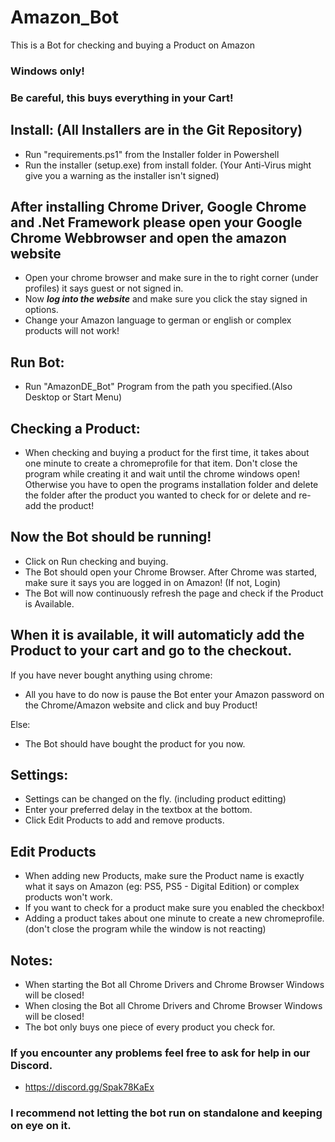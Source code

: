 # Amazon_Bot
This is a Bot for checking and buying a Product on Amazon

### Windows only! 
### Be careful, this buys everything in your Cart!

## Install: (All Installers are in the Git Repository)
* Run "requirements.ps1" from the Installer folder in Powershell
* Run the installer (setup.exe) from install folder. (Your Anti-Virus might give you a warning as the installer isn't signed)

## After installing Chrome Driver, Google Chrome and .Net Framework please open your Google Chrome Webbrowser and open the amazon website
* Open your chrome browser and make sure in the to right corner (under profiles) it says guest or not signed in.
* Now **_log into the website_** and make sure you click the stay signed in options.
* Change your Amazon language to german or english or complex products will not work!

## Run Bot:
* Run "AmazonDE_Bot" Program from the path you specified.(Also Desktop or Start Menu)

## Checking a Product:
* When checking and buying a product for the first time, it takes about one minute to create a chromeprofile for that item. Don't close the program while creating it and wait until the chrome windows open! Otherwise you have to open the programs installation folder and delete the folder after the product you wanted to check for or delete and re-add the product!

## Now the Bot should be running!
* Click on Run checking and buying.
* The Bot should open your Chrome Browser. After Chrome was started, make sure it says you are logged in on Amazon! (If not, Login)
* The Bot will now continuously refresh the page and check if the Product is Available.

## When it is available, it will automaticly add the Product to your cart and go to the checkout. 
If you have never bought anything using chrome:
* All you have to do now is pause the Bot enter your Amazon password on the Chrome/Amazon website and click and buy Product!

Else:
* The Bot should have bought the product for you now.

## Settings:
* Settings can be changed on the fly. (including product editting)
* Enter your preferred delay in the textbox at the bottom.
* Click Edit Products to add and remove products.

## Edit Products
* When adding new Products, make sure the Product name is exactly what it says on Amazon (eg: PS5, PS5 - Digital Edition) or complex products won't work.
* If you want to check for a product make sure you enabled the checkbox!
* Adding a product takes about one minute to create a new chromeprofile. (don't close the program while the window is not reacting)

## Notes:
* When starting the Bot all Chrome Drivers and Chrome Browser Windows will be closed!
* When closing the Bot all Chrome Drivers and Chrome Browser Windows will be closed!
* The bot only buys one piece of every product you check for.

### If you encounter any problems feel free to ask for help in our Discord.
* https://discord.gg/Spak78KaEx

### I recommend not letting the bot run on standalone and keeping on eye on it.

